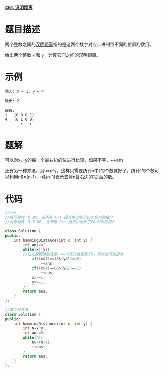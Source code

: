 #### [461. 汉明距离](https://leetcode-cn.com/problems/hamming-distance/)



# 题目描述

两个整数之间的[汉明距离](https://baike.baidu.com/item/汉明距离)指的是这两个数字对应二进制位不同的位置的数目。

给出两个整数 `x` 和 `y`，计算它们之间的汉明距离。

# 示例

```
输入: x = 1, y = 4

输出: 2

解释:
1   (0 0 0 1)
4   (0 1 0 0)
       ↑   ↑
```

# 题解

可以对x，y的每一个最右边的位进行比较，如果不等，++ans

还有另一种方法，另n=x^y，这样只需要统计n中1的个数就好了，统计1的个数可以利用n&=(n-1)，n&(n-1)表示去掉n最右边的1之后的数。



# 代码

```c++
//c++
//执行用时：0 ms, 在所有 C++ 提交中击败了100.00%的用户
//内存消耗：5.7 MB, 在所有 C++ 提交中击败了74.90%的用户

class Solution {
public:
    int hammingDistance(int x, int y) {
        int ans=0;
        while(x||y){
        //在这里要特别注意，==的优先级是高于&，所以必须加括号
            if((x&1)==1&&(y&1)==0)
                ++ans;
            if((x&1)==0&&(y&1)==1)
                ++ans;
            x>>=1;
            y>>=1;
        }
        return ans;
    }
};

//第二种方法
class Solution {
public:
    int hammingDistance(int x, int y) {
        int n=x^y;
        int ans=0;
        while(n){
            n&=(n-1);
            ++ans;
        }
        return ans;
    }
};
```

